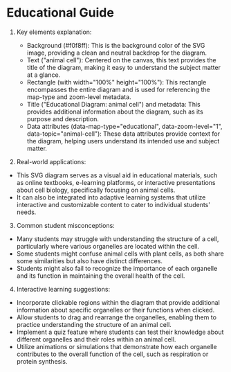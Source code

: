 # Educational Guide
1. Key elements explanation:
   - Background (#f0f8ff): This is the background color of the SVG image, providing a clean and neutral backdrop for the diagram.
   - Text ("animal cell"): Centered on the canvas, this text provides the title of the diagram, making it easy to understand the subject matter at a glance.
   - Rectangle (with width="100%" height="100%"): This rectangle encompasses the entire diagram and is used for referencing the map-type and zoom-level metadata.
   - Title ("Educational Diagram: animal cell") and metadata: This provides additional information about the diagram, such as its purpose and description.
   - Data attributes (data-map-type="educational", data-zoom-level="1", data-topic="animal-cell"): These data attributes provide context for the diagram, helping users understand its intended use and subject matter.

2. Real-world applications:
  - This SVG diagram serves as a visual aid in educational materials, such as online textbooks, e-learning platforms, or interactive presentations about cell biology, specifically focusing on animal cells.
  - It can also be integrated into adaptive learning systems that utilize interactive and customizable content to cater to individual students' needs.

3. Common student misconceptions:
  - Many students may struggle with understanding the structure of a cell, particularly where various organelles are located within the cell.
  - Some students might confuse animal cells with plant cells, as both share some similarities but also have distinct differences.
  - Students might also fail to recognize the importance of each organelle and its function in maintaining the overall health of the cell.

4. Interactive learning suggestions:
  - Incorporate clickable regions within the diagram that provide additional information about specific organelles or their functions when clicked.
  - Allow students to drag and rearrange the organelles, enabling them to practice understanding the structure of an animal cell.
  - Implement a quiz feature where students can test their knowledge about different organelles and their roles within an animal cell.
  - Utilize animations or simulations that demonstrate how each organelle contributes to the overall function of the cell, such as respiration or protein synthesis.